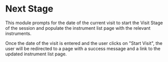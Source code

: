 # Next Stage

This module prompts for the date of the current visit to start the Visit Stage of the session and populate the instrument list page with the relevant instruments. 

Once the date of the visit is entered and the user clicks on "Start Visit", the user will be redirected to a page with a success message and a link to the updated instrument list page.
